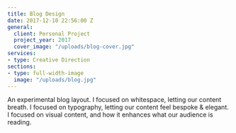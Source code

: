 ```yaml
---
title: Blog Design
date: 2017-12-10 22:56:00 Z
general:
  client: Personal Project
  project_year: 2017
  cover_image: "/uploads/blog-cover.jpg"
services:
- type: Creative Direction
sections:
- type: full-width-image
  image: "/uploads/blog.jpg"
---
```


An experimental blog layout. I focused on whitespace, letting our content breath. I focused on typography, letting our content feel bespoke & elegant. I focused on visual content, and how it enhances what our audience is reading.